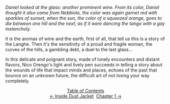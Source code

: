 *Daniel looked at the glass: another prominent wine. From its color, Daniel thought it also came from Nebbiolo, the color was again garnet red with sparkles of sunset, when the sun, the color of a squeezed orange, goes to die between one hill and the next, as if it were dancing the tango with a gay melancholy.*

It is the aromas of wine and the earth, first of all, that tell us this is a story of the Langhe. Then it's the sensitivity of a proud and fragile woman, the curves of the hills, a gambling debt, a duel to the last glass...

In this delicate and poignant story, made of lonely encounters and distant flavors, Nico Orengo's light and lively pen succeeds in telling a story about the wounds of life that impact minds and places, echoes of the past that bounce on an unknown future, the difficult art of not losing your way completely.
  
<div style="text-align: center">
<a href="http://ofvioletsandlicorice.tumblr.com/post/129355307919/of-violets-and-licorice-table-of-contents">Table of Contents</a><br/>
<a href="http://ofvioletsandlicorice.tumblr.com/post/126996872554/of-violets-and-licorice-inside-dust-jacket">&larr;&nbsp;Inside Dust Jacket</a>&nbsp;&nbsp;<a href="http://ofvioletsandlicorice.tumblr.com/post/126100415919/of-violets-and-licorice-01">Chapter 1&nbsp;&rarr;</a>
</div>
